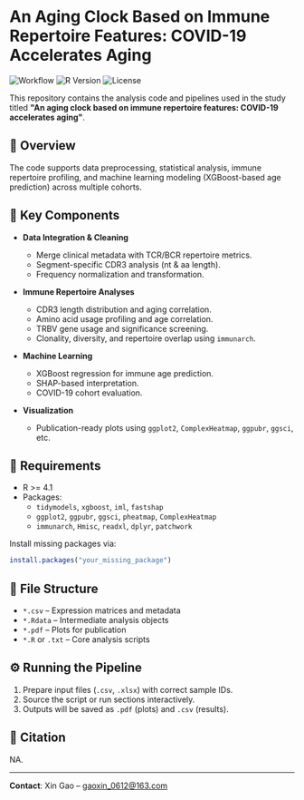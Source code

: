 # An Aging Clock Based on Immune Repertoire Features: COVID-19 Accelerates Aging

![Workflow](https://img.shields.io/badge/Workflow-TidyModels-blue.svg)
![R Version](https://img.shields.io/badge/R-4.0%2B-green.svg)
![License](https://img.shields.io/badge/License-MIT-yellow.svg)

This repository contains the analysis code and pipelines used in the study titled **"An aging clock based on immune repertoire features: COVID-19 accelerates aging"**.

## 📂 Overview

The code supports data preprocessing, statistical analysis, immune repertoire profiling, and machine learning modeling (XGBoost-based age prediction) across multiple cohorts.

## 🧬 Key Components

- **Data Integration & Cleaning**
  - Merge clinical metadata with TCR/BCR repertoire metrics.
  - Segment-specific CDR3 analysis (nt & aa length).
  - Frequency normalization and transformation.

- **Immune Repertoire Analyses**
  - CDR3 length distribution and aging correlation.
  - Amino acid usage profiling and age correlation.
  - TRBV gene usage and significance screening.
  - Clonality, diversity, and repertoire overlap using `immunarch`.

- **Machine Learning**
  - XGBoost regression for immune age prediction.
  - SHAP-based interpretation.
  - COVID-19 cohort evaluation.

- **Visualization**
  - Publication-ready plots using `ggplot2`, `ComplexHeatmap`, `ggpubr`, `ggsci`, etc.

## 🧪 Requirements

- R >= 4.1
- Packages:
  - `tidymodels`, `xgboost`, `iml`, `fastshap`
  - `ggplot2`, `ggpubr`, `ggsci`, `pheatmap`, `ComplexHeatmap`
  - `immunarch`, `Hmisc`, `readxl`, `dplyr`, `patchwork`

Install missing packages via:

```r
install.packages("your_missing_package")
```

## 📁 File Structure

- `*.csv` – Expression matrices and metadata
- `*.Rdata` – Intermediate analysis objects
- `*.pdf` – Plots for publication
- `*.R` or `.txt` – Core analysis scripts

## ⚙️ Running the Pipeline

1. Prepare input files (`.csv`, `.xlsx`) with correct sample IDs.
2. Source the script or run sections interactively.
3. Outputs will be saved as `.pdf` (plots) and `.csv` (results).

## 🧾 Citation
NA.

---

**Contact**: Xin Gao  – gaoxin_0612@163.com
